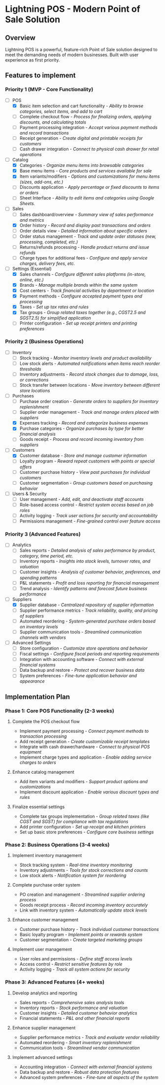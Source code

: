 # Lightning POS - Modern Point of Sale Solution

## Overview
Lightning POS is a powerful, feature-rich Point of Sale solution designed to meet the demanding needs of modern businesses. Built with user experience as first priority.


## Features to implement

### Priority 1 (MVP - Core Functionality)
- [ ] POS
  - [x] Basic item selection and cart functionality - *Ability to browse categories, select items, and add to cart*
  - [ ] Complete checkout flow - *Process for finalizing orders, applying discounts, and calculating totals*
  - [ ] Payment processing integration - *Accept various payment methods and record transactions*
  - [ ] Receipt generation - *Create digital and printable receipts for customers*
  - [ ] Cash drawer integration - *Connect to physical cash drawer for retail operations*

- [ ] Catalog
  - [x] Categories - *Organize menu items into browsable categories*
  - [x] Base menu items - *Core products and services available for sale*
  - [x] Item variants/modifiers - *Options and customizations for menu items (sizes, add-ons, etc.)*
  - [ ] Discounts application - *Apply percentage or fixed discounts to items or orders*
  - [ ] Sheet Interface - *Ability to edit items and categories using Google Sheets.*

- [ ] Sales
  - [ ] Sales dashboard/overview - *Summary view of sales performance and metrics*
  - [x] Order history - *Record and display past transactions and orders*
  - [ ] Order details view - *Detailed information about specific orders*
  - [ ] Order status management - *Track and update order statuses (new, processing, completed, etc.)*
  - [ ] Returns/refunds processing - *Handle product returns and issue refunds*
  - [ ] Charge types for additional fees - *Configure and apply service charges, delivery fees, etc.*

- [ ] Settings (Essential)
  - [x] Sales channels - *Configure different sales platforms (in-store, online, etc.)*
  - [x] Brands - *Manage multiple brands within the same system*
  - [x] Cost centers - *Track financial activities by department or location*
  - [x] Payment methods - *Configure accepted payment types and processing*
  - [x] Taxes - *Set up tax rates and rules*
  - [x] Tax groups - *Group related taxes together (e.g., CGST2.5 and SGST2.5) for simplified application*
  - [ ] Printer configuration - *Set up receipt printers and printing preferences*

### Priority 2 (Business Operations)
- [ ] Inventory
  - [ ] Stock tracking - *Monitor inventory levels and product availability*
  - [ ] Low stock alerts - *Automated notifications when items reach reorder thresholds*
  - [ ] Inventory adjustments - *Record stock changes due to damage, loss, or corrections*
  - [ ] Stock transfer between locations - *Move inventory between different store locations*

- [ ] Purchases
  - [ ] Purchase order creation - *Generate orders to suppliers for inventory replenishment*
  - [ ] Supplier order management - *Track and manage orders placed with suppliers*
  - [x] Expenses tracking - *Record and categorize business expenses*
  - [x] Purchase categories - *Organize purchases by type for better financial analysis*
  - [ ] Goods receipt - *Process and record incoming inventory from suppliers*

- [ ] Customers
  - [x] Customer database - *Store and manage customer information*
  - [ ] Loyalty program - *Reward repeat customers with points or special offers*
  - [ ] Customer purchase history - *View past purchases for individual customers*
  - [ ] Customer segmentation - *Group customers based on purchasing behavior*

- [ ] Users & Security
  - [ ] User management - *Add, edit, and deactivate staff accounts*
  - [ ] Role-based access control - *Restrict system access based on job roles*
  - [ ] Activity logging - *Track user actions for security and accountability*
  - [ ] Permissions management - *Fine-grained control over feature access*

### Priority 3 (Advanced Features)
- [ ] Analytics
  - [ ] Sales reports - *Detailed analysis of sales performance by product, category, time period, etc.*
  - [ ] Inventory reports - *Insights into stock levels, turnover rates, and valuation*
  - [ ] Customer insights - *Analysis of customer behavior, preferences, and spending patterns*
  - [ ] P&L statements - *Profit and loss reporting for financial management*
  - [ ] Trend analysis - *Identify patterns and forecast future business performance*

- [ ] Suppliers
  - [x] Supplier database - *Centralized repository of supplier information*
  - [ ] Supplier performance metrics - *Track reliability, quality, and pricing of suppliers*
  - [ ] Automated reordering - *System-generated purchase orders based on inventory levels*
  - [ ] Supplier communication tools - *Streamlined communication channels with vendors*

- [ ] Advanced Settings
  - [ ] Store configuration - *Customize store operations and behavior*
  - [ ] Fiscal settings - *Configure fiscal periods and reporting requirements*
  - [ ] Integration with accounting software - *Connect with external financial systems*
  - [ ] Data backup and restore - *Protect and recover business data*
  - [ ] System preferences - *Fine-tune application behavior and appearance*

## Implementation Plan

### Phase 1: Core POS Functionality (2-3 weeks)
1. Complete the POS checkout flow
   - Implement payment processing - *Connect payment methods to transaction processing*
   - Add receipt generation - *Create customizable receipt templates*
   - Integrate with cash drawer/hardware - *Connect to physical POS equipment*
   - Implement charge types and application - *Enable adding service charges to orders*

2. Enhance catalog management
   - Add item variants and modifiers - *Support product options and customizations*
   - Implement discount application - *Enable various discount types and rules*

3. Finalize essential settings
   - Complete tax groups implementation - *Group related taxes (like CGST and SGST) for compliance with tax regulations*
   - Add printer configuration - *Set up receipt and kitchen printers*
   - Set up basic store preferences - *Configure core business settings*

### Phase 2: Business Operations (3-4 weeks)
1. Implement inventory management
   - Stock tracking system - *Real-time inventory monitoring*
   - Inventory adjustments - *Tools for stock corrections and counts*
   - Low stock alerts - *Notification system for reordering*

2. Complete purchase order system
   - PO creation and management - *Streamlined supplier ordering process*
   - Goods receipt process - *Record incoming inventory accurately*
   - Link with inventory system - *Automatically update stock levels*

3. Enhance customer management
   - Customer purchase history - *Track individual customer transactions*
   - Basic loyalty program - *Implement points or rewards system*
   - Customer segmentation - *Create targeted marketing groups*

4. Implement user management
   - User roles and permissions - *Define staff access levels*
   - Access control - *Restrict sensitive features by role*
   - Activity logging - *Track all system actions for security*

### Phase 3: Advanced Features (4+ weeks)
1. Develop analytics and reporting
   - Sales reports - *Comprehensive sales analysis tools*
   - Inventory reports - *Stock performance and valuation*
   - Customer insights - *Detailed customer behavior analytics*
   - Financial statements - *P&L and other financial reports*

2. Enhance supplier management
   - Supplier performance metrics - *Track and evaluate vendor reliability*
   - Automated reordering - *Smart inventory replenishment*
   - Communication tools - *Streamlined vendor communication*

3. Implement advanced settings
   - Accounting integration - *Connect with external financial systems*
   - Data backup and restore - *Robust data protection features*
   - Advanced system preferences - *Fine-tune all aspects of the system*
